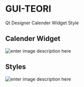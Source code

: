 # GUI-TEORI
Qt Designer
Calender Widget
Style

## Calender Widget
![enter image description here](https://i.ibb.co/2cfyTHR/Calender-Widget.png)

## Styles
![enter image description here](https://i.ibb.co/Yf15BB4/Style.png)
